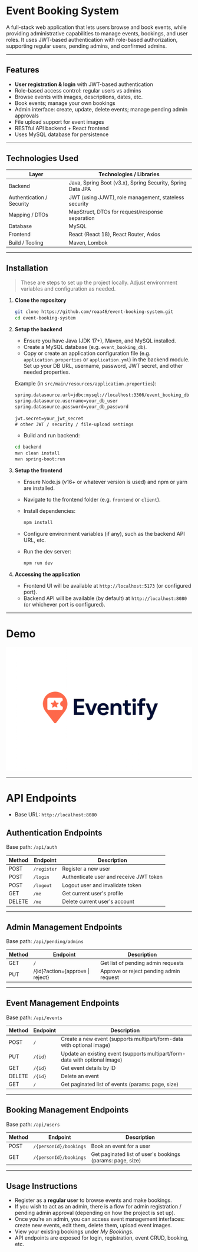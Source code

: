 # Event Booking System

A full-stack web application that lets users browse and book events, while providing administrative capabilities to manage events, bookings, and user roles. It uses JWT-based authentication with role-based authorization, supporting regular users, pending admins, and confirmed admins.

---

## Features

* **User registration & login** with JWT-based authentication
* Role-based access control: regular users vs admins
* Browse events with images, descriptions, dates, etc.
* Book events; manage your own bookings
* Admin interface: create, update, delete events; manage pending admin approvals
* File upload support for event images
* RESTful API backend + React frontend
* Uses MySQL database for persistence

---

## Technologies Used

| Layer                     | Technologies / Libraries                                   |
| ------------------------- | ---------------------------------------------------------- |
| Backend                   | Java, Spring Boot (v3.x), Spring Security, Spring Data JPA |
| Authentication / Security | JWT (using JJWT), role management, stateless security      |
| Mapping / DTOs            | MapStruct, DTOs for request/response separation            |
| Database                  | MySQL                                                      |
| Frontend                  | React (React 18), React Router, Axios                      |
| Build / Tooling           | Maven, Lombok                                              |

---

## Installation

> These are steps to set up the project locally. Adjust environment variables and configuration as needed.

1. **Clone the repository**

   ```bash
   git clone https://github.com/roaa46/event-booking-system.git
   cd event-booking-system
   ```

2. **Setup the backend**

   * Ensure you have Java (JDK 17+), Maven, and MySQL installed.
   * Create a MySQL database (e.g. `event_booking_db`).
   * Copy or create an application configuration file (e.g. `application.properties` or `application.yml`) in the backend module. Set up your DB URL, username, password, JWT secret, and other needed properties.

   Example (in `src/main/resources/application.properties`):

   ```
   spring.datasource.url=jdbc:mysql://localhost:3306/event_booking_db
   spring.datasource.username=your_db_user
   spring.datasource.password=your_db_password

   jwt.secret=your_jwt_secret
   # other JWT / security / file-upload settings
   ```

   * Build and run backend:

   ```bash
   cd backend
   mvn clean install
   mvn spring-boot:run
   ```

3. **Setup the frontend**

   * Ensure Node.js (v16+ or whatever version is used) and npm or yarn are installed.
   * Navigate to the frontend folder (e.g. `frontend` or `client`).
   * Install dependencies:

     ```bash
     npm install
     ```
   * Configure environment variables (if any), such as the backend API URL, etc.
   * Run the dev server:

     ```bash
     npm run dev
     ```

4. **Accessing the application**

   * Frontend UI will be available at `http://localhost:5173` (or configured port).
   * Backend API will be available (by default) at `http://localhost:8080` (or whichever port is configured).
---

# Demo
[![Demo](https://github.com/roaa46/event-booking-system/blob/main/frontend/src/assets/logo.png)](https://drive.google.com/file/d/1j9JJcNP-QQOpWU4Wf2ZBf-6NdkYmzY1y/view?usp=sharing)

---

# API Endpoints
- Base URL: `http://localhost:8080`
## Authentication Endpoints

Base path: `/api/auth`

| Method | Endpoint    | Description                             |
| ------ | ----------- | --------------------------------------- |
| POST   | `/register` | Register a new user                     |
| POST   | `/login`    | Authenticate user and receive JWT token |
| POST   | `/logout`   | Logout user and invalidate token        |
| GET    | `/me`       | Get current user's profile              |
| DELETE | `/me`       | Delete current user's account           |

---

## Admin Management Endpoints

Base path: `/api/pending/admins`

| Method | Endpoint                | Description                        |                                         |
| ------ | ----------------------- | ---------------------------------- | --------------------------------------- |
| GET    | `/`                     | Get list of pending admin requests |                                         |
| PUT    | /{id}?action={approve \| reject}                       | Approve or reject pending admin request |

---

## Event Management Endpoints

Base path: `/api/events`

| Method | Endpoint | Description                                                                 |
| ------ | -------- | --------------------------------------------------------------------------- |
| POST   | `/`      | Create a new event (supports multipart/form-data with optional image)       |
| PUT    | `/{id}`  | Update an existing event (supports multipart/form-data with optional image) |
| GET    | `/{id}`  | Get event details by ID                                                     |
| DELETE | `/{id}`  | Delete an event                                                             |
| GET    | `/`      | Get paginated list of events (params: page, size)                           |

---

## Booking Management Endpoints

Base path: `/api/users`

| Method | Endpoint               | Description                                                |
| ------ | ---------------------- | ---------------------------------------------------------- |
| POST   | `/{personId}/bookings` | Book an event for a user                                   |
| GET    | `/{personId}/bookings` | Get paginated list of user's bookings (params: page, size) |

---

## Usage Instructions

* Register as a **regular user** to browse events and make bookings.
* If you wish to act as an admin, there is a flow for admin registration / pending admin approval (depending on how the project is set up).
* Once you’re an admin, you can access event management interfaces: create new events, edit them, delete them, upload event images.
* View your existing bookings under *My Bookings*.
* API endpoints are exposed for login, registration, event CRUD, booking, etc.

